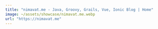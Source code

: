 ```yaml
---
title: "nimavat.me - Java, Groovy, Grails, Vue, Ionic Blog | Home"
image: ~/assets/showcase/nimavat.me.webp
url: "https://nimavat.me"
---
```

